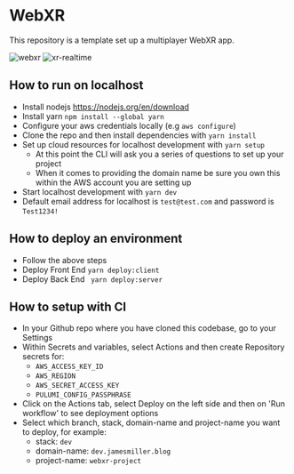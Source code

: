 # WebXR
This repository is a template set up a multiplayer WebXR app.

![webxr](https://github.com/JamesMillerBlog/webxr/assets/12833533/8c81d567-c13c-408d-b020-fd8deef9d73f)
![xr-realtime](https://github.com/JamesMillerBlog/webxr/assets/12833533/31315333-0d60-42d9-a4ea-1b20f4af59f8)


## How to run on localhost
- Install nodejs https://nodejs.org/en/download
- Install yarn ```npm install --global yarn```
- Configure your aws credentials locally (e.g ```aws configure```)
- Clone the repo and then install dependencies with ```yarn install```
- Set up cloud resources for localhost development with ```yarn setup```
   - At this point the CLI will ask you a series of questions to set up your project
   - When it comes to providing the domain name be sure you own this within the AWS account you are setting up 
- Start localhost development with ```yarn dev```
- Default email address for localhost is ```test@test.com``` and password is ```Test1234!```

## How to deploy an environment
- Follow the above steps
- Deploy Front End ```yarn deploy:client```
- Deploy Back End ``` yarn deploy:server```

## How to setup with CI
- In your Github repo where you have cloned this codebase, go to your Settings
- Within Secrets and variables, select Actions and then create Repository secrets for:
   - ```AWS_ACCESS_KEY_ID```
   - ```AWS_REGION```
   - ```AWS_SECRET_ACCESS_KEY```
   - ```PULUMI_CONFIG_PASSPHRASE```
- Click on the Actions tab, select Deploy on the left side and then on 'Run workflow' to see deployment options
- Select which branch, stack, domain-name and project-name you want to deploy, for example:
   - stack: ```dev```
   - domain-name: ```dev.jamesmiller.blog```
   - project-name: ```webxr-project```
